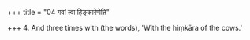 +++
title = "04 गवां त्वा हिङ्कारेणेति"

+++
4. And three times with (the words), 'With the hiṃkāra of the cows.'
